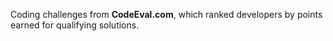 Coding challenges from **CodeEval.com**, which ranked developers by points earned for qualifying solutions.
